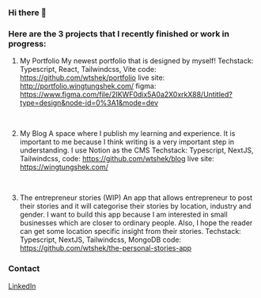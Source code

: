 ### Hi there 👋

<h3> Here are the 3 projects that I recently finished or work in progress: </h3>

1. My Portfolio
My newest portfolio that is designed by myself!
Techstack: Typescript, React, Tailwindcss, Vite
code: https://github.com/wtshek/portfolio
live site: http://portfolio.wingtungshek.com/
figma: https://www.figma.com/file/2IKWF0dix5A0a2X0xrkX88/Untitled?type=design&node-id=0%3A1&mode=dev


<br>

2. My Blog
A space where I publish my learning and experience. It is important to me because I think writing is a very important step in understanding. I use Notion as the CMS
Techstack: Typescript, NextJS, Tailwindcss,
code: https://github.com/wtshek/blog
live site: https://wingtungshek.com/


<br>

3. The entrepreneur stories (WIP)
An app that allows entrepreneur to post their stories and it will categorise their stories by location, industry and gender. I want to build this app because I am interested in small businesses which are closer to ordinary people. Also, I hope the reader can get some location specific insight from their stories.
Techstack: Typescript, NextJS, Tailwindcss, MongoDB
code: https://github.com/wtshek/the-personal-stories-app


### Contact
[LinkedIn](https://www.linkedin.com/in/wing-tung-shek/)
